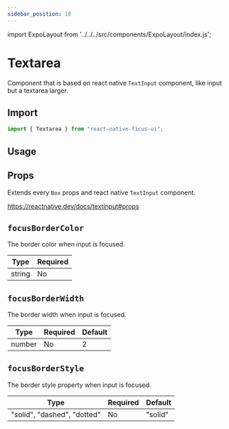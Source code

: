 ```yaml
---
sidebar_position: 18
---
```


import ExpoLayout from '../../../src/components/ExpoLayout/index.js';

# Textarea

Component that is based on react native `TextInput` component, like input but a textarea larger.

## Import

```js
import { Textarea } from "react-native-ficus-ui";
```

## Usage

<ExpoLayout id="input" />

## Props

Extends every `Box` props and react native `TextInput` component.

https://reactnative.dev/docs/textinput#props

`focusBorderColor`
---
The border color when input is focused.

|Type|Required|
|---|---|
|string|No|

`focusBorderWidth`
---
The border width when input is focused.

|Type|Required|Default|
|---|---|---|
|number|No|2|

`focusBorderStyle`
---
The border style property when input is focused.

|Type|Required|Default|
|---|---|---|
|"solid", "dashed", "dotted"|No|"solid"|